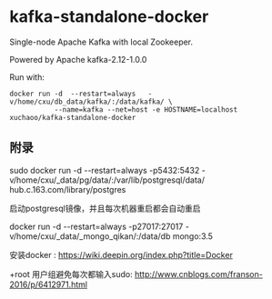 # kafka-standalone-docker

Single-node Apache Kafka with local Zookeeper.

Powered by Apache kafka-2.12-1.0.0

Run with:
```shell
docker run -d  --restart=always   -v/home/cxu/db_data/kafka/:/data/kafka/ \
           --name=kafka --net=host -e HOSTNAME=localhost  xuchaoo/kafka-standalone-docker
```


## 附录


sudo docker run -d --restart=always  -p5432:5432 -v/home/cxu/_data/pg/data/:/var/lib/postgresql/data/  hub.c.163.com/library/postgres

启动postgresql镜像，并且每次机器重启都会自动重启


docker run -d --restart=always -p27017:27017 -v/home/cxu/_data/_mongo_qikan/:/data/db mongo:3.5


安装docker : https://wiki.deepin.org/index.php?title=Docker

+root 用户组避免每次都输入sudo:  http://www.cnblogs.com/franson-2016/p/6412971.html

